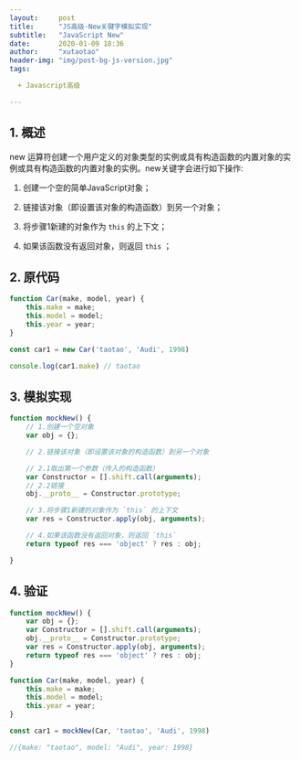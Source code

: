 ```yaml
---
layout:     post
title:      "JS高级-New关键字模拟实现"
subtitle:   "JavaScript New"
date:       2020-01-09 18:36
author:     "xutaotao"
header-img: "img/post-bg-js-version.jpg"
tags:

  + Javascript高级

---
```


## 1. 概述

new 运算符创建一个用户定义的对象类型的实例或具有构造函数的内置对象的实例或具有构造函数的内置对象的实例。new关键字会进行如下操作:

1. 创建一个空的简单JavaScript对象；

2. 链接该对象（即设置该对象的构造函数）到另一个对象；

3. 将步骤1新建的对象作为 `this` 的上下文；

4. 如果该函数没有返回对象，则返回 `this` ；

## 2. 原代码

``` javascript
function Car(make, model, year) {
    this.make = make;
    this.model = model;
    this.year = year;
}

const car1 = new Car('taotao', 'Audi', 1998)

console.log(car1.make) // taotao
```

## 3. 模拟实现

``` javascript
function mockNew() {
    // 1.创建一个空对象
    var obj = {};

    // 2.链接该对象（即设置该对象的构造函数）到另一个对象

    // 2.1取出第一个参数（传入的构造函数）
    var Constructor = [].shift.call(arguments);
    // 2.2链接
    obj.__proto__ = Constructor.prototype;

    // 3.将步骤1新建的对象作为 `this` 的上下文
    var res = Constructor.apply(obj, arguments);

    // 4.如果该函数没有返回对象，则返回 `this` 
    return typeof res === 'object' ? res : obj;

}
```

## 4. 验证

``` javascript
function mockNew() {
    var obj = {};
    var Constructor = [].shift.call(arguments);
    obj.__proto__ = Constructor.prototype;
    var res = Constructor.apply(obj, arguments);
    return typeof res === 'object' ? res : obj;
}

function Car(make, model, year) {
    this.make = make;
    this.model = model;
    this.year = year;
}

const car1 = mockNew(Car, 'taotao', 'Audi', 1998)

//{make: "taotao", model: "Audi", year: 1998}
```

